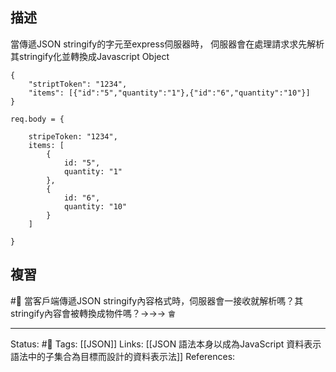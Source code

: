

## 描述
當傳遞JSON stringify的字元至express伺服器時， 伺服器會在處理請求求先解析其stringify化並轉換成Javascript Object

```
{
	"striptToken": "1234",
	"items": [{"id":"5","quantity":"1"},{"id":"6","quantity":"10"}]
}
```


```
req.body = {

	stripeToken: "1234",
	items: [
		{
			id: "5",
			quantity: "1"
		},
		{
			id: "6",
			quantity: "10"
		}
	]

}
```

## 複習
#🧠 當客戶端傳遞JSON stringify內容格式時，伺服器會一接收就解析嗎？其stringify內容會被轉換成物件嗎？->->-> `會`

---
Status: #🌱 
Tags:
[[JSON]]
Links:
[[JSON 語法本身以成為JavaScript 資料表示語法中的子集合為目標而設計的資料表示法]]
References:
